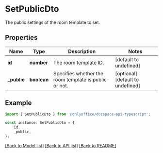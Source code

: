 # SetPublicDto

The public settings of the room template to set.

## Properties

Name | Type | Description | Notes
------------ | ------------- | ------------- | -------------
**id** | **number** | The room template ID. | [default to undefined]
**_public** | **boolean** | Specifies whether the room template is public or not. | [optional] [default to undefined]

## Example

```typescript
import { SetPublicDto } from '@onlyoffice/docspace-api-typescript';

const instance: SetPublicDto = {
    id,
    _public,
};
```

[[Back to Model list]](../README.md#documentation-for-models) [[Back to API list]](../README.md#documentation-for-api-endpoints) [[Back to README]](../README.md)
